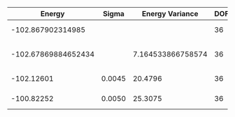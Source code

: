 | Energy              | Sigma  | Energy Variance   | DOF | Einf | Method                       | Reference |
|---------------------|--------|-------------------|-----|------|------------------------------|-----------|
| -102.867902314985   |        |                   | 36  | 0    | Exact diagonalization        | [code](https://github.com/varbench/methods/blob/main/scripts/J1J2/square_36_P_1/ed_lattice_symmetries.sh) |
| -102.67869884652434 |        | 7.164533866758574 | 36  | 0    | DMRG (bond dimension = 2048) | [code](https://github.com/varbench/methods/blob/main/scripts/J1J2/square_36_P_1/dmrg.sh) |
| -102.12601          | 0.0045 | 20.4796           | 36  | 0    | RBM (alpha = 1)              | [code](https://github.com/varbench/methods/blob/main/scripts/J1J2/square_36_P_1/vmc_rbm.sh) |
| -100.82252          | 0.0050 | 25.3075           | 36  | 0    | Jastrow baseline             | [code](https://github.com/varbench/methods/blob/main/scripts/J1J2/square_36_P_1/vmc_jastrow.sh) |
